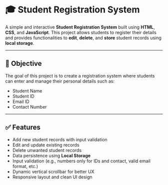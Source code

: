 # 🎓 Student Registration System

A simple and interactive **Student Registration System** built using **HTML**, **CSS**, and **JavaScript**. This project allows students to register their details and provides functionalities to **edit**, **delete**, and **store** student records using **local storage**.

---

## 📌 Objective

The goal of this project is to create a registration system where students can enter and manage their personal details such as:

- Student Name  
- Student ID  
- Email ID  
- Contact Number  

---

## ✅ Features

- Add new student records with input validation
- Edit and update existing records
- Delete unwanted student records
- Data persistence using **Local Storage**
- Input validation (e.g., numbers only for IDs and contact, valid email format, etc.)
- Dynamic vertical scrollbar for better UX
- Responsive layout and clean UI design
